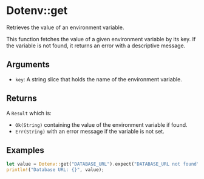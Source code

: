 # Dotenv::get

Retrieves the value of an environment variable.

This function fetches the value of a given environment variable by its key.
If the variable is not found, it returns an error with a descriptive message.

## Arguments

- `key`: A string slice that holds the name of the environment variable.

## Returns

A `Result` which is:
- `Ok(String)` containing the value of the environment variable if found.
- `Err(String)` with an error message if the variable is not set.

## Examples

```rust
let value = Dotenv::get("DATABASE_URL").expect("DATABASE_URL not found");
println!("Database URL: {}", value);
```